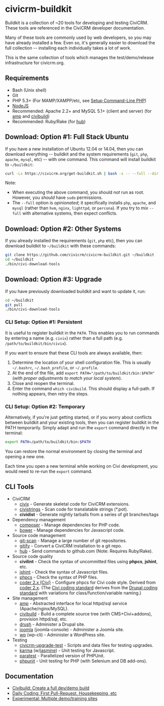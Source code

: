 # civicrm-buildkit

Buildkit is a collection of ~20 tools for developing and testing CiviCRM.
These tools are referenced in the CiviCRM developer documentation.

Many of these tools are commonly used by web developers, so you may have
already installed a few.  Even so, it's generally easier to download the
full collection -- installing each individually takes a lot of work.

This is the same collection of tools which manages the test/demo/release
infrastructure for civicrm.org.

## Requirements

 * Bash (Unix shell)
 * Git
 * PHP 5.3+ (For MAMP/XAMPP/etc, see [Setup Command-Line PHP](http://wiki.civicrm.org/confluence/display/CRMDOC/Setup+Command-Line+PHP))
 * [NodeJS](http://nodejs.org/)
 * Recommended: Apache 2.2+ and MySQL 5.1+ (client and server) (for [amp](https://github.com/totten/amp) and [civibuild](doc/civibuild.md))
 * Recommended: Ruby/Rake (for [hub](http://hub.github.com/))

## Download: Option #1: Full Stack Ubuntu

If you have a new installation of Ubuntu 12.04 or 14.04, then you can download
everything -- buildkit and the system requirements (`git`, `php`, `apache`, `mysql`, etc) -- with
one command. This command will install buildkit to `~/buildkit`:

```bash
curl -Ls https://civicrm.org/get-buildkit.sh | bash -s -- --full --dir ~/buildkit
```

Note:
 * When executing the above command, you should *not* run as root. However, you *should*
have `sudo` permissions.
 * The `--full` option is *opinionated*; it specifically installs `php`, `apache`, and `mysql` (rather than `hvm`, `nginx`, `lighttpd`, or `percona`). If you try to mix `--full` with alternative systems, then expect conflicts.

## Download: Option #2: Other Systems

If you already installed the requirements (`git`, `php` etc), then you can
download buildkit to `~/buildkit` with these commands:

```bash
git clone https://github.com/civicrm/civicrm-buildkit.git ~/buildkit
cd ~/buildkit
./bin/civi-download-tools
```

## Download: Option #3: Upgrade

If you have previously downloaded buildkit and want to update it, run:

```bash
cd ~/buildkit
git pull
./bin/civi-download-tools
```

### CLI Setup: Option #1: Persistent

It is useful to register buildkit in the `PATH`. This enables you to run commands
by entering a name (e.g.  `civix`) rather than a full path (e.g.
`/path/to/buildkit/bin/civix`).

If you want to ensure that these CLI tools are always available, then:
 
 1. Determine the location of your shell configuration file. This is usually `~/.bashrc`, `~/.bash_profile`, or `~/.profile`.
 2. At the end of the file, add `export PATH="/path/to/buildkit/bin:$PATH"` (*with proper adjustments to match your local system*).
 3. Close and reopen the terminal.
 4. Enter the command `which civibuild`. This should display a full-path. If nothing appears, then retry the steps.

### CLI Setup: Option #2: Temporary

Alternatively, if you're just getting started, or if you worry about
conflicts between buildkit and your existing tools, then you can
register buildkit in the PATH temporarily. Simply adapt and run the `export`
command directly in the terminal:

```bash
export PATH=/path/to/buildkit/bin:$PATH
```

You can restore the normal environment by closing the terminal and opening
a new one.

Each time you open a new terminal while working on Civi development, you
would need to re-run the `export` command.

## CLI Tools

 * CiviCRM
   * [civix](https://github.com/totten/civix) - Generate skeletal code for CiviCRM extensions.
   * [civistrings](https://github.com/civicrm/civistrings) - Scan code for translatable strings (*.pot).
   * **cividist** - Generate nightly tarballs from a series of git branches/tags
 * Dependency management
   * [composer](http://getcomposer.org/) - Manage dependencies for PHP code.
   * [bower](http://bower.io/) - Manage dependencies for Javascript code.
 * Source code management
   * [git-scan](https://github.com/totten/git-scan/) - Manage a large number of git repositories.
   * [gitify](doc/gitify.md) - Convert a CiviCRM installation to a git repo.
   * [hub](http://hub.github.com/) - Send commands to github.com (Note: Requires Ruby/Rake).
 * Source code quality
   * **civilint** - Check the syntax of uncommitted files using **phpcs**, **jshint**, etc.
   * [jshint](http://jshint.com/) - Check the syntax of Javascript files.
   * [phpcs](https://github.com/squizlabs/PHP_CodeSniffer) - Check the syntax of PHP files.
   * [coder 2.x (Civi)](https://github.com/civicrm/coder) - Configure phpcs for Civi code style. Derived from [coder 2.x](https://www.drupal.org/project/coder). (The [Civi coding standard](http://wiki.civicrm.org/confluence/display/CRMDOC/PHP+Code+and+Inline+Documentation) derives from the [Drupal coding standard](https://www.drupal.org/coding-standards) with variations for class/function/variable naming.)
 * Site management
   * [amp](https://github.com/totten/amp) - Abstracted interface for local httpd/sql service (Apache/nginx/MySQL).
   * [civibuild](doc/civibuild.md) - Build a complete source tree (with CMS+Civi+addons), provision httpd/sql, etc.
   * [drush](http://drush.ws/) - Administer a Drupal site.
   * [joomla](https://github.com/joomlatools/joomla-console) (joomla-console) - Administer a Joomla site.
   * [wp](http://wp-cli.org/) (wp-cli) - Administer a WordPress site.
 * Testing
   * [civicrm-upgrade-test](https://github.com/civicrm/civicrm-upgrade-test) - Scripts and data files for testing upgrades.
   * [karma](http://karma-runner.github.io) (w/[jasmine](http://jasmine.github.io/)) - Unit testing for Javascript.
   * [paratest](https://github.com/brianium/paratest) - Parallelized version of PHPUnit.
   * [phpunit](http://phpunit.de/) - Unit testing for PHP (with Selenium and DB add-ons).

## Documentation

 * [Civibuild: Create a full dev/demo build](doc/civibuild.md)
 * [Daily Coding: First Pull-Request, Housekeeping, etc](doc/daily-coding.md)
 * [Experimental: Multiple demo/training sites](doc/demo-sites.md)

